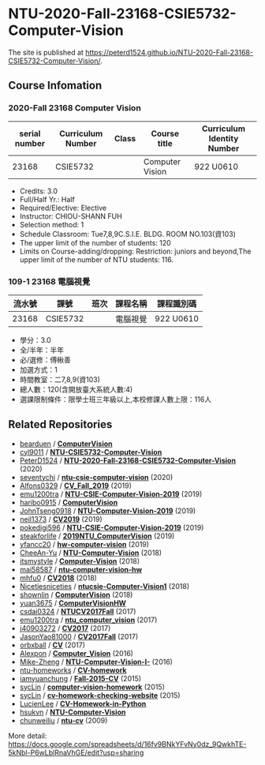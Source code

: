 # NTU-2020-Fall-23168-CSIE5732-Computer-Vision
The site is published at https://peterd1524.github.io/NTU-2020-Fall-23168-CSIE5732-Computer-Vision/.
## Course Infomation
### 2020-Fall 23168 Computer Vision
serial number | Curriculum Number | Class | Course title | Curriculum Identity Number
------------ | ------------- | ------------- | ------------- | -------------
23168 | CSIE5732 |  | Computer Vision | 922 U0610
 * Credits: 3.0
 * Full/Half Yr.: Half
 * Required/Elective: Elective
 * Instructor: CHIOU-SHANN FUH
 * Selection method: 1
 * Schedule Classroom: Tue7,8,9C.S.I.E. BLDG. ROOM NO.103(資103)
 * The upper limit of the number of students: 120
 * Limits on Course-adding/dropping: Restriction: juniors and beyond,The upper limit of the number of NTU students: 116.
### 109-1 23168 電腦視覺
流水號 | 課號 | 班次 | 課程名稱 | 課程識別碼
------------ | ------------- | ------------- | ------------- | -------------
23168 | CSIE5732 |  | 電腦視覺 | 922 U0610
 * 學分：3.0
 * 全/半年：半年
 * 必/選修：傅楸善
 * 加選方式：1
 * 時間教室：二7,8,9(資103)
 * 總人數：120(含開放臺大系統人數:4)
 * 選課限制條件：限學士班三年級以上,本校修課人數上限：116人
## Related Repositories
 * [bearduen](https://github.com/bearduen) / **[ComputerVision](https://github.com/bearduen/ComputerVision)**
 * [cyl9011](https://github.com/cyl9011) / **[NTU-CSIE5732-Computer-Vision](https://github.com/cyl9011/NTU-CSIE5732-Computer-Vision)**
 * [PeterD1524](https://github.com/PeterD1524) / **[NTU-2020-Fall-23168-CSIE5732-Computer-Vision](https://github.com/PeterD1524/NTU-2020-Fall-23168-CSIE5732-Computer-Vision)** (2020)
 * [seventychi](https://github.com/seventychi) / **[ntu-csie-computer-vision](https://github.com/seventychi/ntu-csie-computer-vision)** (2020)
 * [Alfons0329](https://github.com/Alfons0329) / **[CV_Fall_2019](https://github.com/Alfons0329/CV_Fall_2019)** (2019)
 * [emu1200tra](https://github.com/emu1200tra) / **[NTU-CSIE-Computer-Vision-2019](https://github.com/emu1200tra/NTU-CSIE-Computer-Vision-2019)** (2019)
 * [haribo0915](https://github.com/haribo0915) / **[ComputerVision](https://github.com/haribo0915/ComputerVision)**
 * [JohnTseng0918](https://github.com/JohnTseng0918) / **[NTU-Computer-Vision-2019](https://github.com/JohnTseng0918/NTU-Computer-Vision-2019)** (2019)
 * [neil1373](https://github.com/neil1373) / **[CV2019](https://github.com/neil1373/CV2019)** (2019)
 * [pokedigi596](https://github.com/pokedigi596) / **[NTU-CSIE-Computer-Vision-2019](https://github.com/pokedigi596/NTU-CSIE-Computer-Vision-2019)** (2019)
 * [steakforlife](https://github.com/steakforlife) / **[2019NTU_ComputerVision](https://github.com/steakforlife/2019NTU_ComputerVision)** (2019)
 * [yfancc20](https://github.com/yfancc20) / **[hw-computer-vision](https://github.com/yfancc20/hw-computer-vision)** (2019)
 * [CheeAn-Yu](https://github.com/CheeAn-Yu) / **[NTU-Computer-Vision](https://github.com/CheeAn-Yu/NTU-Computer-Vision)** (2018)
 * [itsmystyle](https://github.com/itsmystyle) / **[Computer-Vision](https://github.com/itsmystyle/Computer-Vision)** (2018)
 * [mai58587](https://github.com/mai58587) / **[ntu-computer-vision-hw](https://github.com/mai58587/ntu-computer-vision-hw)**
 * [mhfu0](https://github.com/mhfu0) / **[CV2018](https://github.com/mhfu0/CV2018)** (2018)
 * [Nicetiesniceties](https://github.com/Nicetiesniceties) / **[ntucsie-Computer-Vision1](https://github.com/Nicetiesniceties/ntucsie-Computer-Vision1)** (2018)
 * [shownlin](https://github.com/shownlin) / **[ComputerVision](https://github.com/shownlin/ComputerVision)** (2018)
 * [yuan3675](https://github.com/yuan3675) / **[ComputerVisionHW](https://github.com/yuan3675/ComputerVisionHW)**
 * [csdai0324](https://github.com/csdai0324) / **[NTUCV2017Fall](https://github.com/csdai0324/NTUCV2017Fall)** (2017)
 * [emu1200tra](https://github.com/emu1200tra) / **[ntu_computer_vision](https://github.com/emu1200tra/ntu_computer_vision)** (2017)
 * [j40903272](https://github.com/j40903272) / **[CV2017](https://github.com/j40903272/CV2017)** (2017)
 * [JasonYao81000](https://github.com/JasonYao81000) / **[CV2017Fall](https://github.com/JasonYao81000/CV2017Fall)** (2017)
 * [orbxball](https://github.com/orbxball) / **[CV](https://github.com/orbxball/CV)** (2017)
 * [Alexpon](https://github.com/Alexpon) / **[Computer_Vision](https://github.com/Alexpon/Computer_Vision)** (2016)
 * [Mike-Zheng](https://github.com/Mike-Zheng) / **[NTU-Computer-Vision-I-](https://github.com/Mike-Zheng/NTU-Computer-Vision-I-)** (2016)
 * [ntu-homeworks](https://github.com/ntu-homeworks) / **[CV-homework](https://github.com/ntu-homeworks/CV-homework)**
 * [iamyuanchung](https://github.com/iamyuanchung) / **[Fall-2015-CV](https://github.com/iamyuanchung/Fall-2015-CV)** (2015)
 * [sycLin](https://github.com/sycLin) / **[computer-vision-homework](https://github.com/sycLin/computer-vision-homework)** (2015)
 * [sycLin](https://github.com/sycLin) / **[cv-homework-checking-website](https://github.com/sycLin/cv-homework-checking-website)** (2015)
 * [LucienLee](https://github.com/LucienLee) / **[CV-Homework-in-Python](https://github.com/LucienLee/CV-Homework-in-Python)**
 * [hsukvn](https://github.com/hsukvn) / **[NTU-Computer-Vision](https://github.com/hsukvn/NTU-Computer-Vision)**
 * [chunweiliu](https://github.com/chunweiliu) / **[ntu-cv](https://github.com/chunweiliu/ntu-cv)** (2009)

More detail: https://docs.google.com/spreadsheets/d/16fv9BNkYFvNy0dz_9QwkhTE-5kNbl-P6wLblRnaVhGE/edit?usp=sharing
